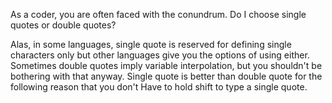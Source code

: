 As a coder, you are often faced with the conundrum. Do I choose single quotes or double quotes?

Alas, in some languages, single quote is reserved for defining single characters only but other languages give you the options of using either. Sometimes double quotes imply variable interpolation, but you shouldn't be bothering with that anyway. Single quote is better than double quote for the following reason that you don't Have to hold shift to type a single quote.
